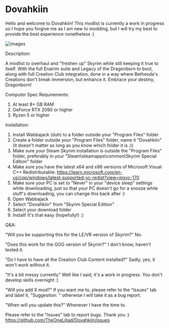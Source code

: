 # Dovahkiin
Hello and welcome to Dovahkiin! This modlist is currently a work in progress so I hope you forgive me as I am new to modding, but I will try my best to provide the best experience nonetheless :)

![images](https://github.com/user-attachments/assets/1e52ae4a-1289-4cba-9f23-3f5a0be210d1)

Description:

A modlist to overhaul and "freshen up" Skyrim while still keeping it true to itself. With the full Enairim suite and Legacy of the Dragonborn to boot, along with full Creation Club integration, done in a way where Bethesda's Creations don't break immersion, but enhance it. Embrace your destiny, Dragonborn!

Computer Spec Requirements:
  1. At least 8+ GB RAM
  2. GeForce RTX 2090 or higher
  3. Ryzen 5 or higher

Installation:
1. Install Wabbajack (duh) to a folder outside your "Program Files" folder
2. Create a folder outside your "Program Files" folder, name it "Dovahkiin" (it doesn't matter as long as you know which folder it is :))
3. Make sure your Steam Skyrim installation is outside the "Program Files" folder, preferably in your "Steam\steamapps\common\Skyrim Special Edition" folder
4. Make sure you have the latest x64 and x86 versions of Microsoft Visual C++ Redistributable: https://learn.microsoft.com/en-us/cpp/windows/latest-supported-vc-redist?view=msvc-170
5. Make sure your PC is set to "Never" in your "device sleep" settings while downloading, just so that your PC doesn't go for a snooze while stuff's downloading, you can change this back after :)
6. Open Wabbajack
7. Select "Dovahkiin" from "Skyrim Special Edition"
8. Select your download folder
9. Install! It's that easy (hopefully!) :)

Q&A:

"Will you be supporting this for the LE/VR version of Skyrim?" No.

"Does this work for the GOG version of Skyrim?" I don't know, haven't tested it.

"Do I have to have all the Creation Club Content installed?" Sadly, yes, it won't work without it.

"It's a bit messy currently" Well like I said, it's a work in progress. You don't develop skills overnight :)

"Will you add X mod?" If you want me to, please refer to the "Issues" tab and label it, "Suggestion: " otherwise I will take it as a bug report.

"When will you update this?" Whenever I have the time to.

Please refer to the "Issues" tab to report bugs. Thank you :) https://github.com/TheOneLiliad/Dovahkiin/issues
